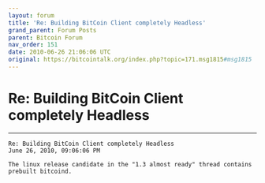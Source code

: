 ```yaml
---
layout: forum
title: 'Re: Building BitCoin Client completely Headless'
grand_parent: Forum Posts
parent: Bitcoin Forum
nav_order: 151
date: 2010-06-26 21:06:06 UTC 
original: https://bitcointalk.org/index.php?topic=171.msg1815#msg1815
---
```


# Re: Building BitCoin Client completely Headless

---

```
Re: Building BitCoin Client completely Headless
June 26, 2010, 09:06:06 PM

The linux release candidate in the "1.3 almost ready" thread contains prebuilt bitcoind.
```

